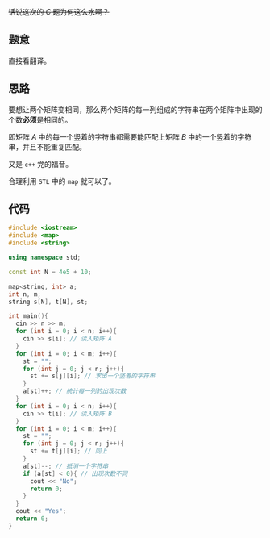 ~~话说这次的 $C$ 题为何这么水啊？~~
## 题意
直接看翻译。
## 思路
要想让两个矩阵变相同，那么两个矩阵的每一列组成的字符串在两个矩阵中出现的个数**必须**是相同的。

即矩阵 $A$ 中的每一个竖着的字符串都需要能匹配上矩阵 $B$ 中的一个竖着的字符串，并且不能重复匹配。

又是 `c++` 党的福音。

合理利用 `STL` 中的 `map` 就可以了。
## 代码
```cpp
#include <iostream>
#include <map>
#include <string>

using namespace std;

const int N = 4e5 + 10;

map<string, int> a;
int n, m;
string s[N], t[N], st;

int main(){
  cin >> n >> m;
  for (int i = 0; i < n; i++){
    cin >> s[i]; // 读入矩阵 A
  }
  for (int i = 0; i < m; i++){
    st = "";
    for (int j = 0; j < n; j++){
      st += s[j][i]; // 求出一个竖着的字符串
    }
    a[st]++; // 统计每一列的出现次数
  }
  for (int i = 0; i < n; i++){
    cin >> t[i]; // 读入矩阵 B
  }
  for (int i = 0; i < m; i++){
    st = "";
    for (int j = 0; j < n; j++){
      st += t[j][i]; // 同上
    }
    a[st]--; // 抵消一个字符串
    if (a[st] < 0){ // 出现次数不同
      cout << "No";
      return 0;
    }
  }
  cout << "Yes";
  return 0;
}
```
